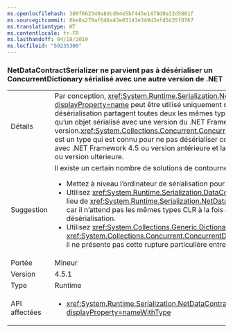 ```yaml
---
ms.openlocfilehash: 380f662349a8dcd04e5bf445e1479d0a32d5861f
ms.sourcegitcommit: 0be8a279af6d8a43e03141e349d3efd5d35f8767
ms.translationtype: HT
ms.contentlocale: fr-FR
ms.lasthandoff: 04/18/2019
ms.locfileid: "59235300"
---
```

### <a name="netdatacontractserializer-fails-to-deserialize-a-concurrentdictionary-serialized-with-a-different-net-version"></a>NetDataContractSerializer ne parvient pas à désérialiser un ConcurrentDictionary sérialisé avec une autre version de .NET

|   |   |
|---|---|
|Détails|Par conception, <xref:System.Runtime.Serialization.NetDataContractSerializer?displayProperty=name> peut être utilisé uniquement si les extrémités de sérialisation et de désérialisation partagent toutes deux les mêmes types CLR. Par conséquent, il n’est pas garanti qu’un objet sérialisé avec une version du .NET Framework puisse être désérialisé par une autre version.<xref:System.Collections.Concurrent.ConcurrentDictionary%602?displayProperty=name> est un type qui est connu pour ne pas désérialiser correctement si la sérialisation est effectuée avec .NET Framework 4.5 ou version antérieure et la désérialisation avec .NET Framework 4.5.1 ou version ultérieure.|
|Suggestion|Il existe un certain nombre de solutions de contournement possibles à ce problème :<ul><li>Mettez à niveau l’ordinateur de sérialisation pour utiliser également .NET Framework 4.5.1.</li><li>Utilisez <xref:System.Runtime.Serialization.DataContractSerializer?displayProperty=name> au lieu de <xref:System.Runtime.Serialization.NetDataContractSerializer?displayProperty=name>, car il n’attend pas les mêmes types CLR à la fois aux extrémités de sérialisation et de désérialisation.</li><li>Utilisez <xref:System.Collections.Generic.Dictionary%602?displayProperty=name> au lieu de <xref:System.Collections.Concurrent.ConcurrentDictionary%602?displayProperty=name>, car il ne présente pas cette rupture particulière entre 4.5-&gt;4.5.1.</li></ul>|
|Portée|Mineur|
|Version|4.5.1|
|Type|Runtime|
|API affectées|<ul><li><xref:System.Runtime.Serialization.NetDataContractSerializer.Deserialize(System.IO.Stream)?displayProperty=nameWithType></li></ul>|
